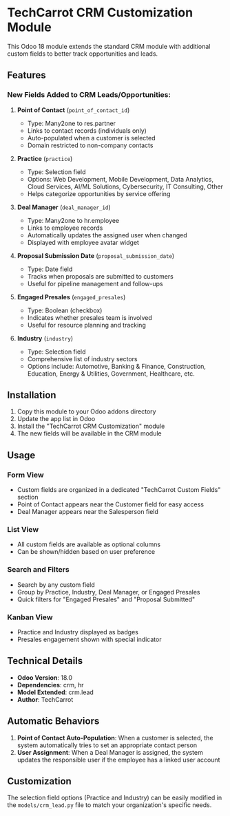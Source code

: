 # TechCarrot CRM Customization Module

This Odoo 18 module extends the standard CRM module with additional custom fields to better track opportunities and leads.

## Features

### New Fields Added to CRM Leads/Opportunities:

1. **Point of Contact** (`point_of_contact_id`)
   - Type: Many2one to res.partner
   - Links to contact records (individuals only)
   - Auto-populated when a customer is selected
   - Domain restricted to non-company contacts

2. **Practice** (`practice`)
   - Type: Selection field
   - Options: Web Development, Mobile Development, Data Analytics, Cloud Services, AI/ML Solutions, Cybersecurity, IT Consulting, Other
   - Helps categorize opportunities by service offering

3. **Deal Manager** (`deal_manager_id`)
   - Type: Many2one to hr.employee
   - Links to employee records
   - Automatically updates the assigned user when changed
   - Displayed with employee avatar widget

4. **Proposal Submission Date** (`proposal_submission_date`)
   - Type: Date field
   - Tracks when proposals are submitted to customers
   - Useful for pipeline management and follow-ups

5. **Engaged Presales** (`engaged_presales`)
   - Type: Boolean (checkbox)
   - Indicates whether presales team is involved
   - Useful for resource planning and tracking

6. **Industry** (`industry`)
   - Type: Selection field
   - Comprehensive list of industry sectors
   - Options include: Automotive, Banking & Finance, Construction, Education, Energy & Utilities, Government, Healthcare, etc.

## Installation

1. Copy this module to your Odoo addons directory
2. Update the app list in Odoo
3. Install the "TechCarrot CRM Customization" module
4. The new fields will be available in the CRM module

## Usage

### Form View
- Custom fields are organized in a dedicated "TechCarrot Custom Fields" section
- Point of Contact appears near the Customer field for easy access
- Deal Manager appears near the Salesperson field

### List View
- All custom fields are available as optional columns
- Can be shown/hidden based on user preference

### Search and Filters
- Search by any custom field
- Group by Practice, Industry, Deal Manager, or Engaged Presales
- Quick filters for "Engaged Presales" and "Proposal Submitted"

### Kanban View
- Practice and Industry displayed as badges
- Presales engagement shown with special indicator

## Technical Details

- **Odoo Version**: 18.0
- **Dependencies**: crm, hr
- **Model Extended**: crm.lead
- **Author**: TechCarrot

## Automatic Behaviors

1. **Point of Contact Auto-Population**: When a customer is selected, the system automatically tries to set an appropriate contact person
2. **User Assignment**: When a Deal Manager is assigned, the system updates the responsible user if the employee has a linked user account

## Customization

The selection field options (Practice and Industry) can be easily modified in the `models/crm_lead.py` file to match your organization's specific needs.
